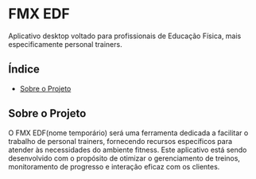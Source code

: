 # FMX EDF

Aplicativo desktop voltado para profissionais de Educação Física, mais especificamente personal trainers.

## Índice

- [Sobre o Projeto](#sobre-o-projeto)

## Sobre o Projeto

 O FMX EDF(nome temporário) será uma ferramenta dedicada a facilitar o trabalho de personal trainers, fornecendo recursos específicos para atender às necessidades do ambiente fitness. Este aplicativo está sendo desenvolvido com o propósito de otimizar o gerenciamento de treinos, monitoramento de progresso e interação eficaz com os clientes.

